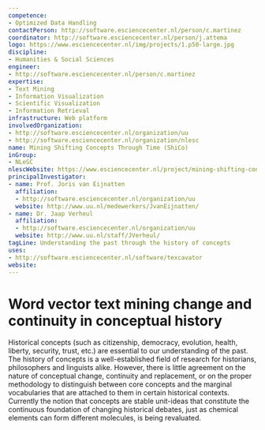 ```yaml
---
competence:
- Optimized Data Handling
contactPerson: http://software.esciencecenter.nl/person/c.martinez
coordinator: http://software.esciencecenter.nl/person/j.attema
logo: https://www.esciencecenter.nl/img/projects/1.p50-large.jpg
discipline:
- Humanities & Social Sciences
engineer:
- http://software.esciencecenter.nl/person/c.martinez
expertise:
- Text Mining
- Information Visualization
- Scientific Visualization
- Information Retrieval
infrastructure: Web platform
involvedOrganization:
- http://software.esciencecenter.nl/organization/uu
- http://software.esciencecenter.nl/organization/nlesc
name: Mining Shifting Concepts Through Time (ShiCo)
inGroup:
- NLeSC
nlescWebsite: https://www.esciencecenter.nl/project/mining-shifting-concepts-through-time-shico
principalInvestigator:
- name: Prof. Joris van Eijnatten
  affiliation:
  - http://software.esciencecenter.nl/organization/uu
  website: http://www.uu.nl/medewerkers/JvanEijnatten/
- name: Dr. Jaap Verheul
  affiliation:
  - http://software.esciencecenter.nl/organization/uu
  website: http://www.uu.nl/staff/JVerheul/
tagLine: Understanding the past through the history of concepts
uses:
- http://software.esciencecenter.nl/software/texcavator
website:
---
```

# Word vector text mining change and continuity in conceptual history

Historical concepts (such as citizenship, democracy, evolution, health, liberty, security, trust, etc.) are essential to our understanding of the past. The history of concepts is a well-established field of research for historians, philosophers and linguists alike. However, there is little agreement on the nature of conceptual change, continuity and replacement, or on the proper methodology to distinguish between core concepts and the marginal vocabularies that are attached to them in certain historical contexts. Currently the notion that concepts are stable unit-ideas that constitute the continuous foundation of changing historical debates, just as chemical elements can form different molecules, is being revaluated.
